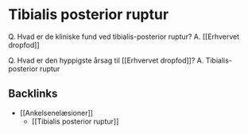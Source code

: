 # Tibialis posterior ruptur
Q. Hvad er de kliniske fund ved tibialis-posterior ruptur?
A. [[Erhvervet dropfod]]

Q. Hvad er den hyppigste årsag til [[Erhvervet dropfod]]?
A. Tibialis-posterior ruptur

## Backlinks
* [[Ankelsenelæsioner]]
	* [[Tibialis posterior ruptur]]

<!-- #anki/tag/med/Orto #anki/deck/Medicine -->

<!-- {BearID:08BCF591-D2AE-4815-A4DF-B1C14A6BA84B-9907-00007DC03233FAAD} -->
